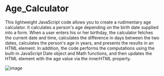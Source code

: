 # Age_Calculator
This lightweight JavaScript code allows you to create a rudimentary age calculator.  It calculates a person's age depending on the birth date supplied into a form.  When a user enters his or her birthday, the calculator fetches the current date and time, calculates the difference in days between the two dates, calculates the person's age in years, and presents the results in an HTML element.   In addition, the code performs the computations using the built-in JavaScript Date object and Math functions, and then updates the HTML element with the age value via the innerHTML property.


![image](https://github.com/user-attachments/assets/ab0ab680-4143-4137-a119-6fa12303b822)

